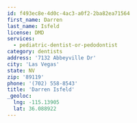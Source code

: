 ```yaml
---
id: f493ec8e-4d0c-4ac3-a0f2-2ba82ea71564
first_name: Darren
last_name: Isfeld
license: DMD
services:
  - pediatric-dentist-or-pedodontist
category: dentists
address: '7132 Abbeyville Dr'
city: 'Las Vegas'
state: NV
zip: '89119'
phone: '(702) 558-8543'
title: 'Darren Isfeld'
_geoloc:
  lng: -115.13905
  lat: 36.088922
---
```

